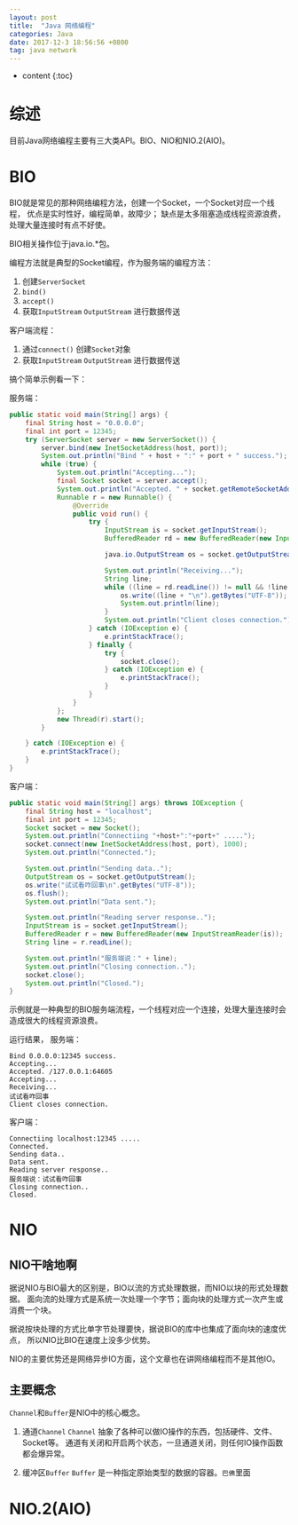 ```yaml
---
layout: post
title:  "Java 网络编程"
categories: Java
date: 2017-12-3 18:56:56 +0800
tag: java network
---
```


* content
{:toc}

# 综述
目前Java网络编程主要有三大类API。BIO、NIO和NIO.2(AIO)。

# BIO
BIO就是常见的那种网络编程方法，创建一个Socket，一个Socket对应一个线程，
优点是实时性好，编程简单，故障少；
缺点是太多阻塞造成线程资源浪费，处理大量连接时有点不好使。

BIO相关操作位于java.io.*包。

编程方法就是典型的Socket编程，作为服务端的编程方法：
1. 创建`ServerSocket`
2. `bind()`
3. `accept()`
4. 获取`InputStream` `OutputStream` 进行数据传送

客户端流程：
1. 通过`connect()` 创建`Socket`对象
2. 获取`InputStream` `OutputStream` 进行数据传送

搞个简单示例看一下：

服务端：
```java
public static void main(String[] args) {
    final String host = "0.0.0.0";
    final int port = 12345;
    try (ServerSocket server = new ServerSocket()) {
        server.bind(new InetSocketAddress(host, port));
        System.out.println("Bind " + host + ":" + port + " success.");
        while (true) {
            System.out.println("Accepting...");
            final Socket socket = server.accept();
            System.out.println("Accepted. " + socket.getRemoteSocketAddress().toString());
            Runnable r = new Runnable() {
                @Override
                public void run() {
                    try {
                        InputStream is = socket.getInputStream();
                        BufferedReader rd = new BufferedReader(new InputStreamReader(is));

                        java.io.OutputStream os = socket.getOutputStream();

                        System.out.println("Receiving...");
                        String line;
                        while ((line = rd.readLine()) != null && !line.isEmpty()) {
                            os.write((line + "\n").getBytes("UTF-8"));
                            System.out.println(line);
                        }
                        System.out.println("Client closes connection.");
                    } catch (IOException e) {
                        e.printStackTrace();
                    } finally {
                        try {
                            socket.close();
                        } catch (IOException e) {
                            e.printStackTrace();
                        }
                    }
                }
            };
            new Thread(r).start();
        }

    } catch (IOException e) {
        e.printStackTrace();
    }
}
```
客户端：
```java
public static void main(String[] args) throws IOException {
    final String host = "localhost";
    final int port = 12345;
    Socket socket = new Socket();
    System.out.println("Connectiing "+host+":"+port+" .....");
    socket.connect(new InetSocketAddress(host, port), 1000);
    System.out.println("Connected.");

    System.out.println("Sending data..");
    OutputStream os = socket.getOutputStream();
    os.write("试试看咋回事\n".getBytes("UTF-8"));
    os.flush();
    System.out.println("Data sent.");

    System.out.println("Reading server response..");
    InputStream is = socket.getInputStream();
    BufferedReader r = new BufferedReader(new InputStreamReader(is));
    String line = r.readLine();

    System.out.println("服务端说：" + line);
    System.out.println("Closing connection..");
    socket.close();
    System.out.println("Closed.");
}
```
示例就是一种典型的BIO服务端流程，一个线程对应一个连接，处理大量连接时会造成很大的线程资源浪费。

运行结果，
服务端：
```
Bind 0.0.0.0:12345 success.
Accepting...
Accepted. /127.0.0.1:64605
Accepting...
Receiving...
试试看咋回事
Client closes connection.

```
客户端：
```
Connectiing localhost:12345 .....
Connected.
Sending data..
Data sent.
Reading server response..
服务端说：试试看咋回事
Closing connection..
Closed.
```

# NIO
## NIO干啥地啊
据说NIO与BIO最大的区别是，BIO以流的方式处理数据，而NIO以块的形式处理数据。
面向流的处理方式是系统一次处理一个字节；面向块的处理方式一次产生或消费一个块。

据说按块处理的方式比单字节处理要快，据说BIO的库中也集成了面向块的速度优点，
所以NIO比BIO在速度上没多少优势。

NIO的主要优势还是网络异步IO方面，这个文章也在讲网络编程而不是其他IO。

## 主要概念
`Channel`和`Buffer`是NIO中的核心概念。

1. 通道`Channel`
    `Channel` 抽象了各种可以做IO操作的东西，包括硬件、文件、Socket等。
    通道有关闭和开启两个状态，一旦通道关闭，则任何IO操作函数都会爆异常。

2. 缓冲区`Buffer`
    `Buffer` 是一种指定原始类型的数据的容器。`巴佛`里面


# NIO.2(AIO)
